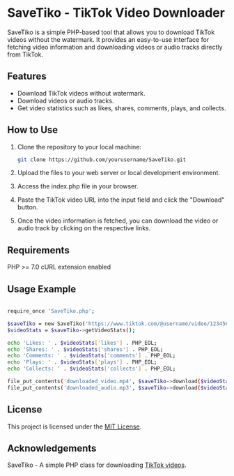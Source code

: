 # SaveTiko - TikTok Video Downloader

SaveTiko is a simple PHP-based tool that allows you to download TikTok videos without the watermark. It provides an easy-to-use interface for fetching video information and downloading videos or audio tracks directly from TikTok.

## Features

- Download TikTok videos without watermark.
- Download videos or audio tracks.
- Get video statistics such as likes, shares, comments, plays, and collects.

## How to Use

1. Clone the repository to your local machine:

   ```bash
   git clone https://github.com/yourusername/SaveTiko.git
   ```
2. Upload the files to your web server or local development environment.

3. Access the index.php file in your browser.

4. Paste the TikTok video URL into the input field and click the "Download" button.

5. Once the video information is fetched, you can download the video or audio track by clicking on the respective links.
   
## Requirements

PHP >= 7.0
cURL extension enabled

## Usage Example

   ```bash

   require_once 'SaveTiko.php';

$saveTiko = new SaveTiko('https://www.tiktok.com/@username/video/1234567890');
$videoStats = $saveTiko->getVideoStats();

echo 'Likes: ' . $videoStats['likes'] . PHP_EOL;
echo 'Shares: ' . $videoStats['shares'] . PHP_EOL;
echo 'Comments: ' . $videoStats['comments'] . PHP_EOL;
echo 'Plays: ' . $videoStats['plays'] . PHP_EOL;
echo 'Collects: ' . $videoStats['collects'] . PHP_EOL;

file_put_contents('downloaded_video.mp4', $saveTiko->download($videoStats, 'video'));
file_put_contents('downloaded_audio.mp3', $saveTiko->download($videoStats, 'audio'));


   ```

## License

This project is licensed under the [MIT License](https://opensource.org/licenses/MIT).

## Acknowledgements

SaveTiko - A simple PHP class for downloading [TikTok videos](https://github.com/ademchaoua/SaveTiko).


